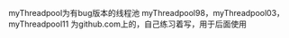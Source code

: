 myThreadpool为有bug版本的线程池 <tr>
myThreadpool98，myThreadpool03，myThreadpool11 <tr>
为github.com上的，自己练习着写，用于后面使用 <tr>


